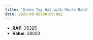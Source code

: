 ```yaml
---
title: 'Green Top Hat with White Band'
date: 2025-08-05T00:00:00Z
---
```

- **RAP**: 35325
- **Value**: 38000
